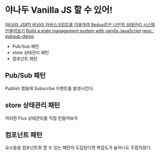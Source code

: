# 야나두 Vanilla JS 할 수 있어!

[[바닐라 JS#1] 바닐라 자바스크립트를 이용하여 Redux같은 나만의 상태관리 시스템 만들어보기](https://velog.io/@jakeseo_me/%EB%B0%94%EB%8B%90%EB%9D%BC-JS1-%EB%B0%94%EB%8B%90%EB%9D%BC-%EC%9E%90%EB%B0%94%EC%8A%A4%ED%81%AC%EB%A6%BD%ED%8A%B8%EB%A5%BC-%EC%9D%B4%EC%9A%A9%ED%95%98%EC%97%AC-Redux%EA%B0%99%EC%9D%80-%EB%82%98%EB%A7%8C%EC%9D%98-%EC%83%81%ED%83%9C%EA%B4%80%EB%A6%AC-%EC%8B%9C%EC%8A%A4%ED%85%9C-%EB%A7%8C%EB%93%A4%EC%96%B4%EB%B3%B4%EA%B8%B0)
[Build a state management system with vanilla JavaScript](https://css-tricks.com/build-a-state-management-system-with-vanilla-javascript/)
[repo : pubsub-demo](https://github.com/prof3ssorSt3v3/pubsub-demo)

* Pub/Sub 패턴
* store 상태관리 패턴
* 컴포넌트 패턴

## Pub/Sub 패턴

Publish 했을때 Subscribe 이벤트를 발생시킨다.

## store 상태관리 패턴

까리한 Flux 상태관리를 직접 만들어보자

## 컴포넌트 패턴

요소들을 컴포넌트화 할 수 있는 패턴이 도입된다면 복잡도가 늘어나도 두렵지않다.